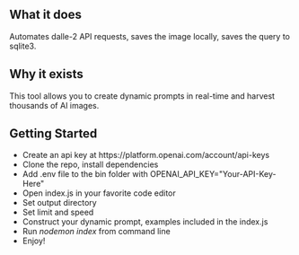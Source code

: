<h2>What it does</h2>
<p>Automates dalle-2 API requests, saves the image locally, saves the query to sqlite3.</p>

<h2>Why it exists</h2>
<p>This tool allows you to create dynamic prompts in real-time and harvest thousands of AI images.</p>

<h2>Getting Started</h2>
<ul>
  <li>
    Create an api key at https://platform.openai.com/account/api-keys 
  </li>
  <li>
    Clone the repo, install dependencies
  </li>
  <li>
  Add .env file to the bin folder with OPENAI_API_KEY="Your-API-Key-Here"
  </li>
  <li>Open index.js in your favorite code editor</li>
  <li>Set output directory</li>
  <li>Set limit and speed</li>
  <li>Construct your dynamic prompt, examples included in the index.js</li>
  <li>Run <i>nodemon index</i> from command line</li>
  <li>Enjoy!</li>
  </ul>
